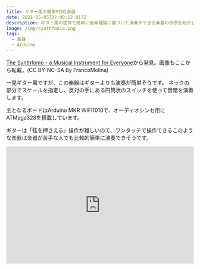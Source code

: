 ```yaml
---
title: ギター風の簡単MIDI楽器
date: 2021-05-05T22:00:12.817Z
description: ギター風の筐体で簡単に音楽理論に基づいた演奏ができる楽器の作例を紹介します。
image: /img/synthfonio.png
tags:
  - 楽器
  - Arduino
---
```

[The Synthfonio - a Musical Instrument for Everyone](https://www.instructables.com/The-Synthfonio-a-Musical-Instrument-for-Everyone/)から発見。画像もここから転載。(CC BY-NC-SA By FrancoMolina)

一見ギター風ですが、この楽器はギターよりも演奏が簡単そうです。
ネックの部分でスケールを指定し、反対の手にある円筒状のスイッチを使って音階を演奏します。

主となるボードはArduino MKR WIFI1010で、オーディオシンセ用にATMega328を搭載しています。

ギターは「弦を押さえる」操作が難しいので、ワンタッチで操作できるこのような楽器は楽器が苦手な人でも比較的簡単に演奏できそうです。

<iframe width="100%" height="315" src="https://www.youtube.com/embed/ebnr9OELv9g" frameborder="0" allow="accelerometer; autoplay; clipboard-write; encrypted-media; gyroscope; picture-in-picture" allowfullscreen></iframe>
